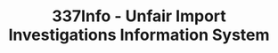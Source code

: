 ---
bigquery: https://console.cloud.google.com/bigquery?p=patents-public-data&d=usitc_investigations&page=dataset&project=sheets-management-319211
citation: US International Trade Commission 337Info Unfair Import Investigations Information
  System
contributors: US International Trade Comission
cost: None
description: US International Trade Commission 337Info Unfair Import Investigations
  Information System contains data on investigations done under Section 337. Section
  337 declares the infringement of certain statutory intellectual property rights
  and other forms of unfair competition in import trade to be unlawful practices.
  Most Section 337 investigations involve allegations of patent or registered trademark
  infringement.
documentation: FAQ and tutorial available on the site
last_edit: 04/12/2022, 23:43:42
location: https://pubapps2.usitc.gov/337external/
maintained_by: US International Trade Comission
schema_fields:
- targetDate
- finalDetNoViolation
- cafcAppeals
- dateComplaintFiled
- investigationNo
- id
- docketNo
- endDateMarkmanHearing
- currentStatus
- gcAttorney
- ouiiParticipation
- invUnfairAct
- copyrightNumbers
- patentNumbers
- scheduledStartDateEvidHear
- internalRemand
- startDateMarkmanHearing
- ouiiAttorney
- publication_number
- investigationType
- scheduledEndDateEvidHear
- patentNumber
- title
- dateCreated
- actualEndDateEvidHear
- complainant
- teoProceedingInvolved
- investigationTermDate
- htsNumbers
- currentActiveALJ
- markmanHearing
- teoReliefGranted
- finalIdOnViolationIssue
- respondent
- teoIdDueDate
- dateOfPublicationFrNotice
- lastUpdated
- issueDateOtherNonFinal
- finalIdOnViolationDue
- trademarkNumbers
- actualStartDateEvidHear
- teoIdIssueDate
- finalDetViolation
- aljAssigned
shortname: unfair_import_investigations
tags:
- import
- legal
- trade
timeframe: 2008-2021 (prior to 2008 downloadable as a JSON file)
title: 337Info - Unfair Import Investigations Information System
uuid: 2721f5ec-e599-4890-9265-9706719fc71e
---